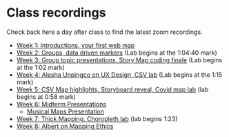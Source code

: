 # Class recordings

Check back here a day after class to find the latest zoom recordings.

- [Week 1: Introductions, your first web map](https://ucla.zoom.us/rec/share/p53BtneD94N-6SEUJKGaBhc3ZYcTkhe3WQ3XqX4eQVVOQIF08bdz9eXFxXPRdcSk.-CcmDQM93SKbw2IE?startTime=1617051844000)
- [Week 2: Groups, data driven markers](https://ucla.zoom.us/rec/share/X_I_5tcfKAVHWEV_snt0BSajMP2bFz4TW_5FKFuIb_uM-vu7ViCUSTyeZt_2Y1SX.tJVDvzyJe2Vi9kOH?startTime=1617656793000) (Lab begins at the 1:04:40 mark)
- [Week 3: Group topic presentations, Story Map coding finale](https://ucla.zoom.us/rec/share/f0-u7Xdl2lowpLVLEgFSPqcXeS-v4pX8vm-dWGTngWQTDddw0j7xn73XPjJ8D1ur.2qqd8vPzoMLGXAcE?startTime=1618261627000) (Lab begins at the 1:02 mark)
- [Week 4: Alesha Unpingco on UX Design, CSV lab](https://ucla.zoom.us/rec/share/DBzHK4CVVipmm-_1Hzff1OvlO3OYOAnZhhYf9lQ7CTAARcKVSf9xE7jdw978JXt6.PQcBTXEP4VIY0feZ?startTime=1618866313000) (Lab begins at the 1:15 mark)
- [Week 5: CSV Map highlights, Storyboard reveal, Covid map lab](https://ucla.zoom.us/rec/share/KiytV7uzelpwROyBIpZpsB2EME_njr0teCIg1HhqCFjbwFrW3R2koFijO1iG2J4.oP7CdwuMA9s9fRYb?startTime=1619471256000) (lab begins at 0:58 mark)
- [Week 6: Midterm Presentations](https://ucla.zoom.us/rec/share/QX3VAmmlQKQMh229-bKeHCZevuCzik4EpkyJDVo4SBWg6cZeBNDu7oyM9XI0-Xa2.ioVAZ4E82QmPn6YB?startTime=1620076049000)
   - [Musical Maps Presentation](https://ucla.zoom.us/rec/share/4Px5FTpKGWqvCdvaREXla9TU71_la6CcIYgS8q_5_8Nk-ANbvOvpkSYpmRxCZu8p._Y5T3MbqzA7UoRw7?startTime=1620234202000)
- [Week 7: Thick Mapping, Choropleth lab](https://ucla.zoom.us/rec/share/xIddBoPsF9WB35wcYpJKe3z0whrvckFj2o2kCLTrhSvlbNPWxQzV4B5LJlQc0OUm.UZyGKoJICFwuFsmm?startTime=1620680932000) (lab begins 1:23)
- [Week 8: Albert on Mapping Ethics](https://ucla.zoom.us/rec/share/2WrMCmEp8Xze0abLvwnt45CtmxHx87aPmQZ6v1hqUc4dh1Etc5_FgB8Y0Rk1cSg.OO3cZmOHfhGVHQH7?startTime=1621285412000)
